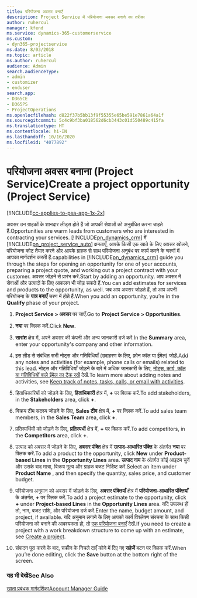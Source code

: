 ```yaml
---
title: परियोजना अवसर बनाएँ
description: Project Service में परियोजना अवसर बनाने का तरीका
author: ruhercul
manager: kfend
ms.service: dynamics-365-customerservice
ms.custom:
- dyn365-projectservice
ms.date: 8/03/2018
ms.topic: article
ms.author: ruhercul
audience: Admin
search.audienceType:
- admin
- customizer
- enduser
search.app:
- D365CE
- D365PS
- ProjectOperations
ms.openlocfilehash: d822f37b5bb13f9f55355e65be591e7861a64a1f
ms.sourcegitcommit: 5c4c9bf3ba018562d6cb3443c01d550489c415fa
ms.translationtype: HT
ms.contentlocale: hi-IN
ms.lasthandoff: 10/16/2020
ms.locfileid: "4077892"
---
```

# <a name="create-a-project-opportunity-project-service"></a><span data-ttu-id="639e1-103">परियोजना अवसर बनाना (Project Service)</span><span class="sxs-lookup"><span data-stu-id="639e1-103">Create a project opportunity (Project Service)</span></span>

[!INCLUDE[cc-applies-to-psa-app-1x-2x](../includes/cc-applies-to-psa-app-1x-2x.md)]

<span data-ttu-id="639e1-104">अवसर उन ग्राहकों के शानदार लीड्स होते हैं जो आपकी सेवाओं को अनुबंधित करना चाहते हैं.</span><span class="sxs-lookup"><span data-stu-id="639e1-104">Opportunities are warm leads from customers who are interested in contracting your services.</span></span> [!INCLUDE[pn_dynamics_crm](../includes/pn-dynamics-crm.md)] <span data-ttu-id="639e1-105">में [!INCLUDE[pn_project_service_auto](../includes/pn-project-service-auto.md)] क्षमताएँ, आपके किसी एक खाते के लिए अवसर खोलने, परियोजना कोट तैयार करने और आपके ग्राहक से साथ परियोजना अनुबंध पर कार्य करने के चरणों में आपका मार्गदर्शन करती हैं.</span><span class="sxs-lookup"><span data-stu-id="639e1-105">capabilities in [!INCLUDE[pn_dynamics_crm](../includes/pn-dynamics-crm.md)] guide you through the steps for opening an opportunity for one of your accounts, preparing a project quote, and working out a project contract with your customer.</span></span> <span data-ttu-id="639e1-106">अवसर जोड़ने से प्रारंभ करें.</span><span class="sxs-lookup"><span data-stu-id="639e1-106">Start by adding an opportunity.</span></span> <span data-ttu-id="639e1-107">आप अवसर में सेवाओं और उत्पादों के लिए आकलन भी जोड़ सकते हैं.</span><span class="sxs-lookup"><span data-stu-id="639e1-107">You can add estimates for services and products to the opportunity, as well.</span></span> <span data-ttu-id="639e1-108">जब आप अवसर जोड़ते हैं, तो आप अपनी परियोजना के **पात्र बनाएँ** चरण में होते हैं.</span><span class="sxs-lookup"><span data-stu-id="639e1-108">When you add an opportunity, you’re in the **Qualify** phase of your project.</span></span>  
  
1.  <span data-ttu-id="639e1-109">**Project Service > अवसर** पर जाएँ.</span><span class="sxs-lookup"><span data-stu-id="639e1-109">Go to **Project Service > Opportunities**.</span></span>  
  
2.  <span data-ttu-id="639e1-110">**नया** पर क्लिक करें.</span><span class="sxs-lookup"><span data-stu-id="639e1-110">Click **New**.</span></span>  
  
3.  <span data-ttu-id="639e1-111">**सारांश** क्षेत्र में, अपने अवसर की कंपनी और अन्य जानकारी दर्ज करें.</span><span class="sxs-lookup"><span data-stu-id="639e1-111">In the **Summary** area, enter your opportunity's company and other information.</span></span>  
  
4.  <span data-ttu-id="639e1-112">इस लीड से संबंधित सभी नोट्स और गतिविधियाँ (उदाहरण के लिए, फ़ोन कॉल या ईमेल) जोड़ें.</span><span class="sxs-lookup"><span data-stu-id="639e1-112">Add any notes and activities (for example, phone calls or emails) related to this lead.</span></span> <span data-ttu-id="639e1-113">नोट्स और गतिविधियाँ जोड़ने के बारे में अधिक जानकारी के लिए, [नोट्स, कार्य, कॉल या गतिविधियों वाले ईमेल का ट्रैक रखें](https://docs.microsoft.com/dynamics365/customerengagement/on-premises/basics/work-with-activities) देखें.</span><span class="sxs-lookup"><span data-stu-id="639e1-113">To learn more about adding notes and activities, see [Keep track of notes, tasks, calls, or email with activities](https://docs.microsoft.com/dynamics365/customerengagement/on-premises/basics/work-with-activities).</span></span>  
  
5.  <span data-ttu-id="639e1-114">हिताधिकारियों को जोड़ने के लिए, **हिताधिकारी** क्षेत्र में, **+** पर क्लिक करें.</span><span class="sxs-lookup"><span data-stu-id="639e1-114">To add stakeholders, in the **Stakeholders** area, click **+**.</span></span>  
  
6.  <span data-ttu-id="639e1-115">विक्रय टीम सदस्य जोड़ने के लिए, **Sales टीम** क्षेत्र में, **+** पर क्लिक करें.</span><span class="sxs-lookup"><span data-stu-id="639e1-115">To add sales team members, in the **Sales Team** area, click **+**.</span></span>  
  
7.  <span data-ttu-id="639e1-116">प्रतिस्पर्धियों को जोड़ने के लिए, **प्रतिस्पर्धी** क्षेत्र में, **+** पर क्लिक करें.</span><span class="sxs-lookup"><span data-stu-id="639e1-116">To add competitors, in the **Competitors** area, click **+**.</span></span>  
  
8.  <span data-ttu-id="639e1-117">उत्पाद को अवसर में जोड़ने के लिए, **अवसर पंक्ति** क्षेत्र में **उत्पाद-आधारित पंक्ति** के अंतर्गत **नया** पर क्लिक करें.</span><span class="sxs-lookup"><span data-stu-id="639e1-117">To add a product to the opportunity, click **New** under **Product-based Lines** in the **Opportunity Lines** area.</span></span> <span data-ttu-id="639e1-118">**उत्पाद नाम** के अंतर्गत कोई आइटम चुनें और उसके बाद मात्रा, विक्रय मूल्य और ग्राहक बजट निर्दिष्ट करें.</span><span class="sxs-lookup"><span data-stu-id="639e1-118">Select an item under **Product Name** , and then specify the quantity, sales price, and customer budget.</span></span>  
  
9. <span data-ttu-id="639e1-119">परियोजना अनुमान को अवसर में जोड़ने के लिए, **अवसर पंक्तियाँ** क्षेत्र में **परियोजना-आधारित पंक्तियाँ** के अंतर्गत, **+** पर क्लिक करें.</span><span class="sxs-lookup"><span data-stu-id="639e1-119">To add a project estimate to the opportunity, click **+** under **Project-based Lines** in the **Opportunity Lines** area.</span></span> <span data-ttu-id="639e1-120">यदि उपलब्ध हों तो, नाम, बजट राशि, और परियोजना दर्ज करें.</span><span class="sxs-lookup"><span data-stu-id="639e1-120">Enter the name, budget amount, and project, if available.</span></span> <span data-ttu-id="639e1-121">यदि अनुमान लगाने के लिए आपको कार्य विश्लेषण संरचना के साथ किसी परियोजना को बनाने की आवश्यकता हो, तो [एक परियोजना बनाएँ](../psa/create-project.md) देखें.</span><span class="sxs-lookup"><span data-stu-id="639e1-121">If you need to create a project with a work breakdown structure to come up with an estimate, see [Create a project](../psa/create-project.md).</span></span>  
  
10. <span data-ttu-id="639e1-122">संपादन पूरा करने के बाद, स्‍क्रीन के निचले दाएँ कोने में दिए गए **सहेजें** बटन पर क्लिक करें.</span><span class="sxs-lookup"><span data-stu-id="639e1-122">When you’re done editing, click the **Save** button at the bottom right of the screen.</span></span>  
  
### <a name="see-also"></a><span data-ttu-id="639e1-123">यह भी देखें</span><span class="sxs-lookup"><span data-stu-id="639e1-123">See Also</span></span>  
 [<span data-ttu-id="639e1-124">खाता प्रबंधक मार्गदर्शिका</span><span class="sxs-lookup"><span data-stu-id="639e1-124">Account Manager Guide</span></span>](../psa/account-manager-guide.md)
